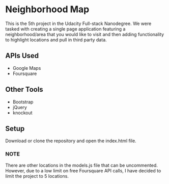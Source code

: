 # Neighborhood Map
This is the 5th project in the Udacity Full-stack Nanodegree. We were tasked with creating a single page application featuring a neighborhood/area that you would like to visit and then adding functionality to highlight locations and pull in third party data.

## APIs Used
* Google Maps
* Foursquare

## Other Tools
* Bootstrap
* jQuery
* knockout

## Setup
Download or clone the repository and open the index.html file. 

### NOTE 
There are other locations in the models.js file that can be uncommented. However, due to a low limit on free Foursquare API calls, I have decided to limit the project to 5 locations.